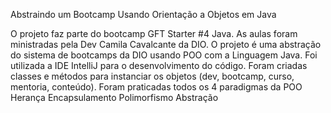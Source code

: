 Abstraindo um Bootcamp Usando Orientação a Objetos em Java

O projeto faz parte do bootcamp GFT Starter #4 Java.
 As aulas foram ministradas pela Dev Camila Cavalcante da DIO.
 O projeto é uma abstração do sistema de bootcamps da DIO usando POO com a Linguagem Java.
 Foi utilizada a IDE IntelliJ para o desenvolvimento do código.
Foram criadas classes e métodos para instanciar os objetos (dev, bootcamp, curso, mentoria, conteúdo).
Foram praticadas todos os 4 paradigmas da POO Herança Encapsulamento Polimorfismo Abstração